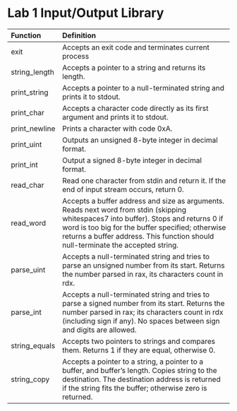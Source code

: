 # Lab 1  Input/Output Library

Function | Definition
:--------|:----------
exit | Accepts an exit code and terminates current process
string_length | Accepts a pointer to a string and returns its length.
print_string | Accepts a pointer to a null-terminated string and prints it to stdout.
print_char | Accepts a character code directly as its first argument and prints it to stdout.
print_newline | Prints a character with code 0xA.
print_uint | Outputs an unsigned 8-byte integer in decimal format.
print_int | Output a signed 8-byte integer in decimal format.
read_char | Read one character from stdin and return it. If the end of input stream occurs, return 0.
read_word | Accepts a buffer address and size as arguments. Reads next word from stdin (skipping whitespaces7 into buffer). Stops and returns 0 if word is too big for the buffer specified; otherwise returns a buffer address. This function should null-terminate the accepted string.
parse_uint | Accepts a null-terminated string and tries to parse an unsigned number from its start. Returns the number parsed in rax, its characters count in rdx.
parse_int | Accepts a null-terminated string and tries to parse a signed number from its start. Returns the number parsed in rax; its characters count in rdx (including sign if any). No spaces between sign and digits are allowed.
string_equals | Accepts two pointers to strings and compares them. Returns 1 if they are equal, otherwise 0.
string_copy | Accepts a pointer to a string, a pointer to a buffer, and buffer’s length. Copies string to the destination. The destination address is returned if the string fits the buffer; otherwise zero is returned.
